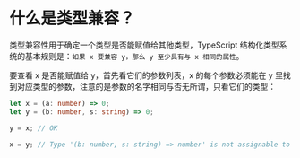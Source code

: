 # 什么是类型兼容？

类型兼容性用于确定一个类型是否能赋值给其他类型，TypeScript 结构化类型系统的基本规则是：`如果 x 要兼容 y，那么 y 至少具有与 x 相同的属性`。

要查看 x 是否能赋值给 y，首先看它们的参数列表，x 的每个参数必须能在 y 里找到对应类型的参数，注意的是参数的名字相同与否无所谓，只看它们的类型：
```ts
let x = (a: number) => 0;
let y = (b: number, s: string) => 0;

y = x; // OK

x = y; // Type '(b: number, s: string) => number' is not assignable to type '(a: number) => number'.(2322)
```

